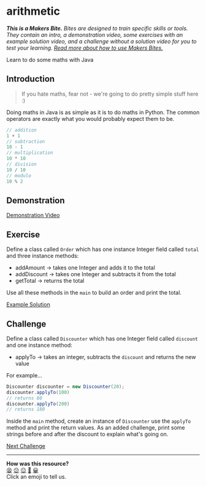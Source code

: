 # arithmetic

_**This is a Makers Bite.** Bites are designed to train specific skills or
tools. They contain an intro, a demonstration video, some exercises with an
example solution video, and a challenge without a solution video for you to test
your learning. [Read more about how to use Makers
Bites.](https://github.com/makersacademy/course/blob/main/labels/bites.md)_

<!-- OMITTED -->

Learn to do some maths with Java

## Introduction

> If you hate maths, fear not - we're going to do pretty simple stuff here :)

Doing maths in Java is as simple as it is to do maths in Python. The common operators are exactly what you would probably expect them to be.

```java
// addition
1 + 1
// subtraction
10 - 1
// multiplication
10 * 10
// division
10 / 10
// modulo
10 % 2
```

## Demonstration

[Demonstration Video]()

## Exercise

Define a class called `Order` which has one instance Integer field called `total` and three instance methods:

* addAmount -> takes one Integer and adds it to the total
* addDiscount -> takes one Integer and subtracts it from the total
* getTotal -> returns the total

Use all these methods in the `main` to build an order and print the total.

[Example Solution]()

## Challenge

Define a class called `Discounter` which has one Integer field called `discount` and one instance method:

* applyTo -> takes an integer, subtracts the `discount` and returns the new value

For example...

```java
Discounter discounter = new Discounter(20);
discounter.applyTo(100)
// returns 80
discounter.applyTo(200)
// returns 180
```

Inside the `main` method, create an instance of `Discounter` use the `applyTo` method and print the return values. As an added challenge, print some strings before and after the discount to explain what's going on.


[Next Challenge](07_strings_bite.md)

<!-- BEGIN GENERATED SECTION DO NOT EDIT -->

---

**How was this resource?**  
[😫](https://airtable.com/shrUJ3t7KLMqVRFKR?prefill_Repository=makersacademy%2Fjava-fundamentals-with-intellij&prefill_File=out%2Fproduction%2Fjava_fundamentals_with_intellij%2Fbites%2F06_arithmetic_bite.md&prefill_Sentiment=😫) [😕](https://airtable.com/shrUJ3t7KLMqVRFKR?prefill_Repository=makersacademy%2Fjava-fundamentals-with-intellij&prefill_File=out%2Fproduction%2Fjava_fundamentals_with_intellij%2Fbites%2F06_arithmetic_bite.md&prefill_Sentiment=😕) [😐](https://airtable.com/shrUJ3t7KLMqVRFKR?prefill_Repository=makersacademy%2Fjava-fundamentals-with-intellij&prefill_File=out%2Fproduction%2Fjava_fundamentals_with_intellij%2Fbites%2F06_arithmetic_bite.md&prefill_Sentiment=😐) [🙂](https://airtable.com/shrUJ3t7KLMqVRFKR?prefill_Repository=makersacademy%2Fjava-fundamentals-with-intellij&prefill_File=out%2Fproduction%2Fjava_fundamentals_with_intellij%2Fbites%2F06_arithmetic_bite.md&prefill_Sentiment=🙂) [😀](https://airtable.com/shrUJ3t7KLMqVRFKR?prefill_Repository=makersacademy%2Fjava-fundamentals-with-intellij&prefill_File=out%2Fproduction%2Fjava_fundamentals_with_intellij%2Fbites%2F06_arithmetic_bite.md&prefill_Sentiment=😀)  
Click an emoji to tell us.

<!-- END GENERATED SECTION DO NOT EDIT -->
